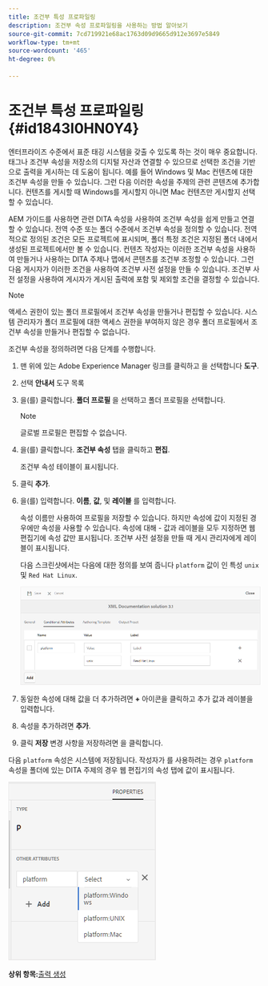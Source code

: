 ```yaml
---
title: 조건부 특성 프로파일링
description: 조건부 속성 프로파일링을 사용하는 방법 알아보기
source-git-commit: 7cd719921e68ac1763d09d9665d912e3697e5849
workflow-type: tm+mt
source-wordcount: '465'
ht-degree: 0%

---
```



# 조건부 특성 프로파일링 {#id1843I0HN0Y4}

엔터프라이즈 수준에서 표준 태깅 시스템을 갖출 수 있도록 하는 것이 매우 중요합니다. 태그나 조건부 속성을 저장소의 디지털 자산과 연결할 수 있으므로 선택한 조건을 기반으로 출력을 게시하는 데 도움이 됩니다. 예를 들어 Windows 및 Mac 컨텐츠에 대한 조건부 속성을 만들 수 있습니다. 그런 다음 이러한 속성을 주제의 관련 콘텐츠에 추가합니다. 컨텐츠를 게시할 때 Windows를 게시할지 아니면 Mac 컨텐츠만 게시할지 선택할 수 있습니다.

AEM 가이드를 사용하면 관련 DITA 속성을 사용하여 조건부 속성을 쉽게 만들고 연결할 수 있습니다. 전역 수준 또는 폴더 수준에서 조건부 속성을 정의할 수 있습니다. 전역적으로 정의된 조건은 모든 프로젝트에 표시되며, 폴더 특정 조건은 지정된 폴더 내에서 생성된 프로젝트에서만 볼 수 있습니다. 컨텐츠 작성자는 이러한 조건부 속성을 사용하여 만들거나 사용하는 DITA 주제나 맵에서 콘텐츠를 조건부 조정할 수 있습니다. 그런 다음 게시자가 이러한 조건을 사용하여 조건부 사전 설정을 만들 수 있습니다. 조건부 사전 설정을 사용하여 게시자가 게시된 출력에 포함 및 제외할 조건을 결정할 수 있습니다.

>[!NOTE]
>
> 액세스 권한이 있는 폴더 프로필에서 조건부 속성을 만들거나 편집할 수 있습니다. 시스템 관리자가 폴더 프로필에 대한 액세스 권한을 부여하지 않은 경우 폴더 프로필에서 조건부 속성을 만들거나 편집할 수 없습니다.

조건부 속성을 정의하려면 다음 단계를 수행합니다.

1. 맨 위에 있는 Adobe Experience Manager 링크를 클릭하고 을 선택합니다 **도구**.

1. 선택 **안내서** 도구 목록

1. 을(를) 클릭합니다. **폴더 프로필** 을 선택하고 폴더 프로필을 선택합니다.

   >[!NOTE]
   >
   > 글로벌 프로필은 편집할 수 없습니다.

1. 을(를) 클릭합니다. **조건부 속성** 탭을 클릭하고 **편집**.

   조건부 속성 테이블이 표시됩니다.

1. 클릭 **추가**.

1. 을(를) 입력합니다. **이름**, **값**, 및 **레이블** 를 입력합니다.

   속성 이름만 사용하여 프로필을 저장할 수 있습니다. 하지만 속성에 값이 지정된 경우에만 속성을 사용할 수 있습니다. 속성에 대해 - 값과 레이블을 모두 지정하면 웹 편집기에 속성 값만 표시됩니다. 조건부 사전 설정을 만들 때 게시 관리자에게 레이블이 표시됩니다.

   다음 스크린샷에서는 다음에 대한 정의를 보여 줍니다 `platform` 값이 인 특성 `unix` 및 `Red Hat Linux`.

   ![](images/add-profile.png)

1. 동일한 속성에 대해 값을 더 추가하려면 **+** 아이콘을 클릭하고 추가 값과 레이블을 입력합니다.

1. 속성을 추가하려면 **추가**.

1. 클릭 **저장** 변경 사항을 저장하려면 을 클릭합니다.


다음 `platform` 속성은 시스템에 저장됩니다. 작성자가 를 사용하려는 경우 `platform` 속성을 폴더에 있는 DITA 주제의 경우 웹 편집기의 속성 탭에 값이 표시됩니다.

![](images/properties-tab.png)

**상위 항목:**[&#x200B;출력 생성](generate-output.md)

